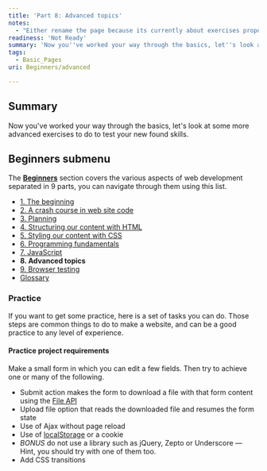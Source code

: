 ```yaml
---
title: 'Part 8: Advanced topics'
notes:
  - "Either rename the page because its currently about exercises proposals that are somehow advanced.\nProposal: Keep the exercises (in another page?), add advanced contents links like the parent page is doing."
readiness: 'Not Ready'
summary: 'Now you''ve worked your way through the basics, let''s look at some more advanced exercises to do to test your new found skills.'
tags:
  - Basic_Pages
uri: Beginners/advanced

---
```

## Summary

Now you've worked your way through the basics, let's look at some more advanced exercises to do to test your new found skills.

## Beginners submenu

The **[Beginners](/Beginners)** section covers the various aspects of web development separated in 9 parts, you can navigate through them using this list.

-   [1. The beginning](/Beginners/the_beginning)
-   [2. A crash course in web site code](/Beginners/crash_course)
-   [3. Planning](/Beginners/planning)
-   [4. Structuring our content with HTML](/Beginners/html)
-   [5. Styling our content with CSS](/Beginners/css)
-   [6. Programming fundamentals](/Beginners/programming)
-   [7. JavaScript](/Beginners/javascript)
-   **8. Advanced topics**
-   [9. Browser testing](/Beginners/browser_testing)
-   [Glossary](/Beginners/glossary)

### Practice

If you want to get some practice, here is a set of tasks you can do. Those steps are common things to do to make a website, and can be a good practice to any level of experience.

#### Practice project requirements

Make a small form in which you can edit a few fields. Then try to achieve one or many of the following.

-   Submit action makes the form to download a file with that form content using the [File API](/apis/file/File)
-   Upload file option that reads the downloaded file and resumes the form state
-   Use of Ajax without page reload
-   Use of [localStorage](/apis/web-storage/Storage/localStorage) or a cookie
-   *BONUS* do not use a library such as jQuery, Zepto or Underscore — Hint, you should try with one of them too.
-   Add CSS transitions

